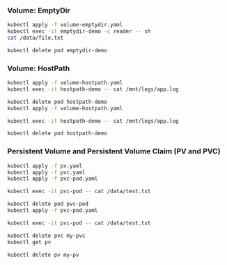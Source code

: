 



### Volume: EmptyDir

```bash
kubectl apply -f volume-emptydir.yaml
kubectl exec -it emptydir-demo -c reader -- sh
cat /data/file.txt

kubectl delete pod emptydir-demo

```

### Volume: HostPath

```bash
kubectl apply -f volume-hostpath.yaml
kubectl exec -it hostpath-demo -- cat /mnt/logs/app.log

kubectl delete pod hostpath-demo
kubectl apply -f volume-hostpath.yaml

kubectl exec -it hostpath-demo -- cat /mnt/logs/app.log

kubectl delete pod hostpath-demo

```

### Persistent Volume and Persistent Volume Claim (PV and PVC)

```bash
kubectl apply -f pv.yaml
kubectl apply -f pvc.yaml
kubectl apply -f pvc-pod.yaml

kubectl exec -it pvc-pod -- cat /data/test.txt

kubectl delete pod pvc-pod
kubectl apply -f pvc-pod.yaml

kubectl exec -it pvc-pod -- cat /data/test.txt

kubectl delete pvc my-pvc
kubectl get pv

kubectl delete pv my-pv

```







